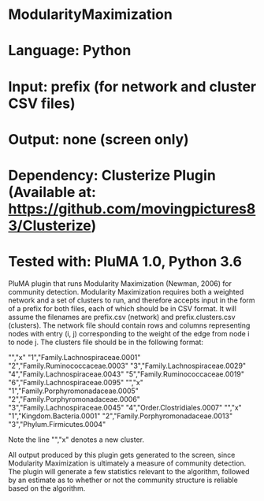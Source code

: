 # ModularityMaximization
# Language: Python
# Input: prefix (for network and cluster CSV files)
# Output: none (screen only)
# Dependency: Clusterize Plugin (Available at: https://github.com/movingpictures83/Clusterize)
# Tested with: PluMA 1.0, Python 3.6

PluMA plugin that runs Modularity Maximization (Newman, 2006) for community detection.
Modularity Maximization requires both a weighted network and a set of clusters to run,
and therefore accepts input in the form of a prefix for both files, each of which should
be in CSV format.  It will assume the filenames are prefix.csv (network) and prefix.clusters.csv (clusters).
The network file should contain rows and columns representing nodes with entry (i, j) corresponding
to the weight of the edge from node i to node j.  The clusters file should be in the following format:

"","x"
"1","Family.Lachnospiraceae.0001"
"2","Family.Ruminococcaceae.0003"
"3","Family.Lachnospiraceae.0029"
"4","Family.Lachnospiraceae.0043"
"5","Family.Ruminococcaceae.0019"
"6","Family.Lachnospiraceae.0095"
"","x"
"1","Family.Porphyromonadaceae.0005"
"2","Family.Porphyromonadaceae.0006"
"3","Family.Lachnospiraceae.0045"
"4","Order.Clostridiales.0007"
"","x"
"1","Kingdom.Bacteria.0001"
"2","Family.Porphyromonadaceae.0013"
"3","Phylum.Firmicutes.0004"

Note the line "","x" denotes a new cluster.

All output produced by this plugin gets generated to the screen, since Modularity Maximization
is ultimately a measure of community detection.  The plugin will generate a few statistics relevant
to the algorithm, followed by an estimate as to whether or not the community structure is reliable based on the algorithm.  

